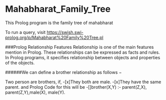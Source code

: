 # Mahabharat_Family_Tree
This Prolog program is the family tree of mahabharat

To run a query, visit https://swish.swi-prolog.org/p/Mahabharat%20Family%20Tree.pl 


###Prolog Relationship Features
Relationship is one of the main features mention in Prolog. These relationships can be expressed as facts and rules. In Prolog programs, it specifies relationship between objects and properties of the objects.

######We can define a brother relationship as follows −

Two person are brothers, if,
-[x]They both are male.
-[x]They have the same parent.
and Prolog Code for this will be
-[]brother(X,Y) :- parent(Z,X), parent(Z,Y),male(X), male(Y).
